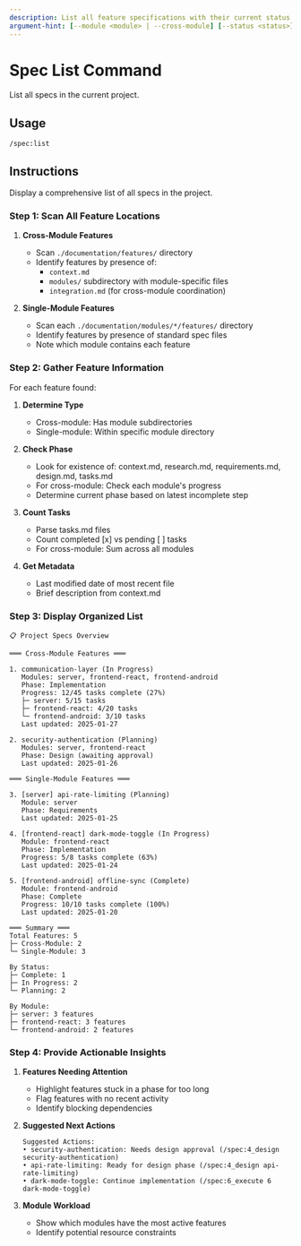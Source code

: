 ```yaml
---
description: List all feature specifications with their current status
argument-hint: [--module <module> | --cross-module] [--status <status>]
---
```


# Spec List Command

List all specs in the current project.

## Usage
```
/spec:list
```

## Instructions
Display a comprehensive list of all specs in the project.

### Step 1: Scan All Feature Locations

1. **Cross-Module Features**
   - Scan `./documentation/features/` directory
   - Identify features by presence of:
     - `context.md`
     - `modules/` subdirectory with module-specific files
     - `integration.md` (for cross-module coordination)

2. **Single-Module Features**
   - Scan each `./documentation/modules/*/features/` directory
   - Identify features by presence of standard spec files
   - Note which module contains each feature

### Step 2: Gather Feature Information

For each feature found:
1. **Determine Type**
   - Cross-module: Has module subdirectories
   - Single-module: Within specific module directory

2. **Check Phase**
   - Look for existence of: context.md, research.md, requirements.md, design.md, tasks.md
   - For cross-module: Check each module's progress
   - Determine current phase based on latest incomplete step

3. **Count Tasks**
   - Parse tasks.md files
   - Count completed [x] vs pending [ ] tasks
   - For cross-module: Sum across all modules

4. **Get Metadata**
   - Last modified date of most recent file
   - Brief description from context.md

### Step 3: Display Organized List

```
📋 Project Specs Overview

═══ Cross-Module Features ═══

1. communication-layer (In Progress)
   Modules: server, frontend-react, frontend-android
   Phase: Implementation
   Progress: 12/45 tasks complete (27%)
   ├─ server: 5/15 tasks
   ├─ frontend-react: 4/20 tasks
   └─ frontend-android: 3/10 tasks
   Last updated: 2025-01-27

2. security-authentication (Planning)
   Modules: server, frontend-react
   Phase: Design (awaiting approval)
   Last updated: 2025-01-26

═══ Single-Module Features ═══

3. [server] api-rate-limiting (Planning)
   Module: server
   Phase: Requirements
   Last updated: 2025-01-25

4. [frontend-react] dark-mode-toggle (In Progress)
   Module: frontend-react
   Phase: Implementation
   Progress: 5/8 tasks complete (63%)
   Last updated: 2025-01-24

5. [frontend-android] offline-sync (Complete)
   Module: frontend-android
   Phase: Complete
   Progress: 10/10 tasks complete (100%)
   Last updated: 2025-01-20

═══ Summary ═══
Total Features: 5
├─ Cross-Module: 2
└─ Single-Module: 3

By Status:
├─ Complete: 1
├─ In Progress: 2
└─ Planning: 2

By Module:
├─ server: 3 features
├─ frontend-react: 3 features
└─ frontend-android: 2 features
```

### Step 4: Provide Actionable Insights

1. **Features Needing Attention**
   - Highlight features stuck in a phase for too long
   - Flag features with no recent activity
   - Identify blocking dependencies

2. **Suggested Next Actions**
   ```
   Suggested Actions:
   • security-authentication: Needs design approval (/spec:4_design security-authentication)
   • api-rate-limiting: Ready for design phase (/spec:4_design api-rate-limiting)
   • dark-mode-toggle: Continue implementation (/spec:6_execute 6 dark-mode-toggle)
   ```

3. **Module Workload**
   - Show which modules have the most active features
   - Identify potential resource constraints
